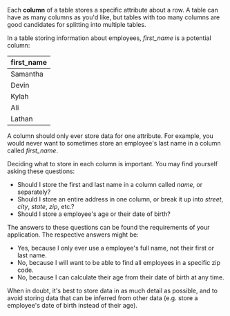 Each **column** of a table stores a specific attribute about a row. A table can have as many columns as you'd like, but tables with too many columns are good candidates for splitting into multiple tables.

In a table storing information about employees, _first\_name_ is a potential column:

| first_name |
| ---------- |
| Samantha   |
| Devin      |
| Kylah      |
| Ali        |
| Lathan     |

A column should only ever store data for one attribute. For example, you would never want to sometimes store an employee's last name in a column called _first\_name_.

Deciding what to store in each column is important. You may find yourself asking these questions:

* Should I store the first and last name in a column called _name_, or separately?
* Should I store an entire address in one column, or break it up into _street_, _city_, _state_, _zip_, etc.?
* Should I store a employee's age or their date of birth?

The answers to these questions can be found the requirements of your application. The respective answers might be:

* Yes, because I only ever use a employee's full name, not their first or last name.
* No, because I will want to be able to find all employees in a specific zip code.
* No, because I can calculate their age from their date of birth at any time.

When in doubt, it's best to store data in as much detail as possible, and to avoid storing data that can be inferred from other data (e.g. store a employee's date of birth instead of their age).
